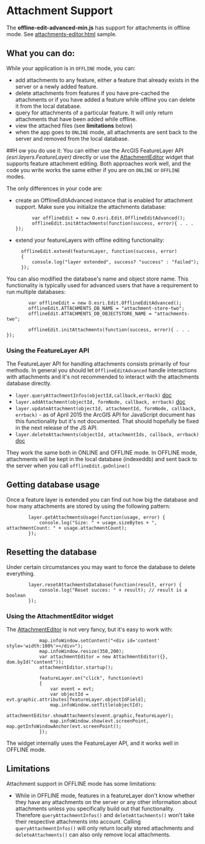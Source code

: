 # Attachment Support
The __offline-edit-advanced-min.js__ has support for attachments in offline mode. See [attachments-editor.html](../samples/attachments-editor.html) sample.

## What you can do:
While your application is in `OFFLINE` mode, you can:

* add attachments to any feature, either a feature that already exists in the server or a newly added feature.
* delete attachments from features if you have pre-cached the attachments or if you have added a feature while offline you can delete it from the local database. 
* query for attachments of a particular feature. It will only return attachments that have been added while offline.
* view the attached files (see __limitations__ below)
* when the app goes to `ONLINE` mode, all attachments are sent back to the server and removed from the local database.

##H ow you do use it:
You can either use the ArcGIS FeatureLayer API _(esri.layers.FeatureLayer)_ directly or use the [AttachmentEditor](https://developers.arcgis.com/javascript/jsapi/attachmenteditor-amd.html) widget that supports feature attachment editing. Both approaches work well, and the code you write works the same either if you are on `ONLINE` or `OFFLINE` modes.

The only differences in your code are:

* create an OfflineEditAdvanced instance that is enabled for attachment support. Make sure you initialize the attachments database:

            var offlineEdit = new O.esri.Edit.OfflineEditAdvanced();
            offlineEdit.initAttachments(function(success, error){ . . . });

* extend your featureLayers with offline editing functionality:

		offlineEdit.extend(featureLayer, function(success, error)
		{
			console.log("layer extended", success? "success" : "failed");
		});

You can also modified the database's name and object store name. This functionality is typically used for advanced
users that have a requirement to run multiple databases:

            var offlineEdit = new O.esri.Edit.OfflineEditAdvanced();
            offlineEdit.ATTACHMENTS_DB_NAME = "attachment-store-two";
            offlineEdit.ATTACHMENTS_DB_OBJECTSTORE_NAME = "attachments-two";
            
            offlineEdit.initAttachments(function(success, error){ . . . });

### Using the FeatureLayer API
The FeatureLayer API for handling attachments consists primarily of four methods. In general you should let `OfflineEditAdvanced`
handle interactions with attachments and it's not recommended to interact with the attachments database directly. 

* `layer.queryAttachmentInfos(objectId,callback,errback)` [doc](https://developers.arcgis.com/javascript/jsapi/featurelayer.html#queryattachmentinfos)
* `layer.addAttachment(objectId, formNode, callback, errback)` [doc](https://developers.arcgis.com/javascript/jsapi/featurelayer.html#addattachment)
* `layer.updateAttachment(objectId, attachmentId, formNode, callback, errback)` - as of April 2015 the ArcGIS API for JavaScript document has this functionality but it's not documented. That should hopefully be fixed in the next release of the JS API.
* `layer.deleteAttachments(objectId, attachmentIds, callback, errback)` [doc](https://developers.arcgis.com/javascript/jsapi/featurelayer.html#deleteattachments)

They work the same both in ONLINE and OFFLINE mode. In OFFLINE mode, attachments will be kept in the local database (indexeddb) and sent back to the server when you call `offlineEdit.goOnline()`

## Getting database usage
Once a feature layer is extended you can find out how big the database and how many attachments are stored by using the following pattern:

			layer.getAttachmentsUsage(function(usage, error) {
				console.log("Size: " + usage.sizeBytes + ", attachmentCount: " + usage.attachmentCount);
			});

## Resetting the database
Under certain circumstances you may want to force the database to delete everything.

			layer.resetAttachmentsDatabase(function(result, error) { 
				console.log("Reset succes: " + result); // result is a boolean
			});

### Using the AttachmentEditor widget
The [AttachmentEditor](https://developers.arcgis.com/javascript/jsapi/attachmenteditor-amd.html) is not very fancy, but it's easy to work with:

                map.infoWindow.setContent("<div id='content' style='width:100%'></div>");
                map.infoWindow.resize(350,200);
                var attachmentEditor = new AttachmentEditor({}, dom.byId("content"));
                attachmentEditor.startup();

                featureLayer.on("click", function(evt) 
                {
                    var event = evt;
                    var objectId = evt.graphic.attributes[featureLayer.objectIdField];
                    map.infoWindow.setTitle(objectId);
                    attachmentEditor.showAttachments(event.graphic,featureLayer);
                    map.infoWindow.show(evt.screenPoint, map.getInfoWindowAnchor(evt.screenPoint));
                });

The widget internally uses the FeatureLayer API, and it works well in OFFLINE mode.


## Limitations
Attachment support in OFFLINE mode has some limitations:

* While in OFFLINE mode, features in a featureLayer don't know whether they have any attachments on the server or any other information about attachments unless you specifically build out that functionality. Therefore `queryAttachmentInfos()` and `deleteAttachments()` won't take their respective attachments into account. Calling `queryAttachmentInfos()` will only return locally stored attachments and `deleteAttachments()` can also only remove local attachments.